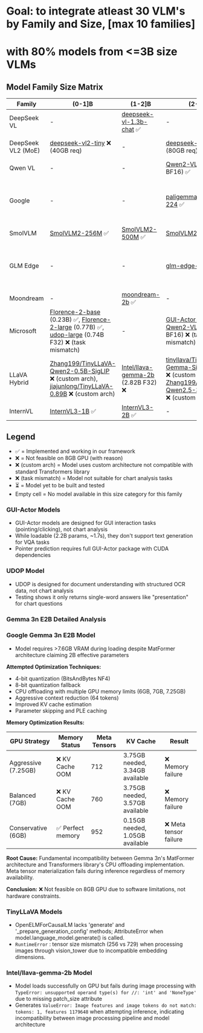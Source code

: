# Goal: to integrate atleast 30 VLM's by Family and Size, [max 10 families]
# with 80% models from <=3B size VLMs

## Model Family Size Matrix

| Family | (0-1]B | (1-2]B | (2-3]B | (3-4]B | (4-5]B | (5-6]B | (6-7]B |
|--------|--------|--------|--------|--------|--------|--------|--------|
| DeepSeek VL | - | [deepseek-vl-1.3b-chat](https://huggingface.co/deepseek-ai/deepseek-vl-1.3b-chat) ✅ | - | - | - | - | [deepseek-vl-7b-chat](https://huggingface.co/deepseek-ai/deepseek-vl-7b-chat) ✅ |
| DeepSeek VL2 (MoE) | [deepseek-vl2-tiny](https://huggingface.co/deepseek-ai/deepseek-vl2-tiny) ❌ (40GB req) | - | [deepseek-vl2-small](https://huggingface.co/deepseek-ai/deepseek-vl2-small) ❌ (80GB req) | - | [deepseek-vl2](https://huggingface.co/deepseek-ai/deepseek-vl2) ❌ (>80GB req) | - | - |
| Qwen VL | - | - | [Qwen2-VL-2B](https://huggingface.co/Qwen/Qwen2-VL-2B-Instruct) (2.21B BF16) ✅ | [Qwen2.5-VL-3B](https://huggingface.co/Qwen/Qwen2.5-VL-3B-Instruct) (3.75B BF16) ✅ | - | - | [Qwen2.5-VL-7B](https://huggingface.co/Qwen/Qwen2.5-VL-7B-Instruct) ✅ |
| Google | - | - | [paligemma-3b-mix-224](https://huggingface.co/google/paligemma-3b-mix-224) ✅ | [gemma-3-4b-it](https://huggingface.co/google/gemma-3-4b-it) ✅ | - | - | [gemma-3n-E2B-it](https://huggingface.co/google/gemma-3n-E2B-it) (5.44B BF16) ❌ (>7.6GB VRAM req) |
| SmolVLM | [SmolVLM2-256M](https://huggingface.co/HuggingFaceTB/SmolVLM2-256M-Video-Instruct) ✅ | [SmolVLM2-500M](https://huggingface.co/HuggingFaceTB/SmolVLM2-500M-Video-Instruct) ✅ | [SmolVLM2-2.2B](https://huggingface.co/HuggingFaceTB/SmolVLM2-2.2B-Instruct) ✅ | - | - | - | - |
| GLM Edge | - | - | [glm-edge-v-2b](https://huggingface.co/THUDM/glm-edge-v-2b) ✅ | - | - | [glm-edge-v-5b](https://huggingface.co/THUDM/glm-edge-v-5b) ❌ (dtype issues) | - |
| Moondream | - | [moondream-2b](https://huggingface.co/moondream/moondream-2b-2025-04-14-4bit) ✅ | - | - | - | - | - |
| Microsoft | [Florence-2-base](https://huggingface.co/microsoft/Florence-2-base) (0.23B) ✅, [Florence-2-large](https://huggingface.co/microsoft/Florence-2-large) (0.77B) ✅, [udop-large](https://huggingface.co/microsoft/udop-large) (0.74B F32) ❌ (task mismatch) | - | [GUI-Actor-2B-Qwen2-VL](https://huggingface.co/microsoft/GUI-Actor-2B-Qwen2-VL) (2.23B BF16) ❌ (task mismatch) | [GUI-Actor-3B-Qwen2.5-VL](https://huggingface.co/microsoft/GUI-Actor-3B-Qwen2.5-VL) (3.79B BF16) ❌ (task mismatch) | [Phi-3.5-vision](https://huggingface.co/microsoft/Phi-3.5-vision-instruct) (4.15B BF16) ✅ | - | - |
| LLaVA Hybrid | [Zhang199/TinyLLaVA-Qwen2-0.5B-SigLIP](https://huggingface.co/Zhang199/TinyLLaVA-Qwen2-0.5B-SigLIP) ❌ (custom arch), [jiajunlong/TinyLLaVA-0.89B](https://huggingface.co/jiajunlong/TinyLLaVA-0.89B) ❌ (custom arch) | [Intel/llava-gemma-2b](https://huggingface.co/Intel/llava-gemma-2b) (2.82B F32) ❌ | [tinyllava/TinyLLaVA-Gemma-SigLIP-2.4B](https://huggingface.co/tinyllava/TinyLLaVA-Gemma-SigLIP-2.4B) ❌ (custom arch), [Zhang199/TinyLLaVA-Qwen2.5-3B-SigLIP](https://huggingface.co/Zhang199/TinyLLaVA-Qwen2.5-3B-SigLIP) ❌ (custom arch) | [tinyllava/TinyLLaVA-Phi-2-SigLIP-3.1B](https://huggingface.co/tinyllava/TinyLLaVA-Phi-2-SigLIP-3.1B) ❌ (custom arch) | - | - | - |
| InternVL | [InternVL3-1B](https://huggingface.co/OpenGVLab/InternVL3-1B) ✅ | [InternVL3-2B](https://huggingface.co/OpenGVLab/InternVL3-2B) ✅ | - | - | [InternVL2_5-4B](https://huggingface.co/OpenGVLab/InternVL2_5-4B) ✅ | - | - |

## Legend
- ✅ = Implemented and working in our framework
- ❌ = Not feasible on 8GB GPU (with reason)
- ❌ (custom arch) = Model uses custom architecture not compatible with standard Transformers library
- ❌ (task mismatch) = Model not suitable for chart analysis tasks
- ⏳ = Model yet to be built and tested
- Empty cell = No model available in this size category for this family

### GUI-Actor Models
- GUI-Actor models are designed for GUI interaction tasks (pointing/clicking), not chart analysis
- While loadable (2.2B params, ~1.7s), they don't support text generation for VQA tasks
- Pointer prediction requires full GUI-Actor package with CUDA dependencies

### UDOP Model
- UDOP is designed for document understanding with structured OCR data, not chart analysis
- Testing shows it only returns single-word answers like "presentation" for chart questions

### Gemma 3n E2B Detailed Analysis
### Google Gemma 3n E2B Model
- Model requires >7.6GB VRAM during loading despite MatFormer architecture claiming 2B effective parameters

**Attempted Optimization Techniques:**
- 4-bit quantization (BitsAndBytes NF4)
- 8-bit quantization fallback
- CPU offloading with multiple GPU memory limits (6GB, 7GB, 7.25GB)
- Aggressive context reduction (64 tokens)
- Improved KV cache estimation
- Parameter skipping and PLE caching

**Memory Optimization Results:**

| GPU Strategy | Memory Status | Meta Tensors | KV Cache | Result |
|--------------|---------------|--------------|----------|---------|
| Aggressive (7.25GB) | ❌ KV Cache OOM | 712 | 3.75GB needed, 3.34GB available | ❌ Memory failure |
| Balanced (7GB) | ❌ KV Cache OOM | 760 | 3.75GB needed, 3.57GB available | ❌ Memory failure |
| Conservative (6GB) | ✅ Perfect memory | 952 | 0.15GB needed, 1.05GB available | ❌ Meta tensor failure |

**Root Cause:** Fundamental incompatibility between Gemma 3n's MatFormer architecture and Transformers library's CPU offloading implementation. Meta tensor materialization fails during inference regardless of memory availability.

**Conclusion:** ❌ Not feasible on 8GB GPU due to software limitations, not hardware constraints.

### TinyLLaVA Models
- OpenELMForCausalLM lacks 'generate' and '_prepare_generation_config' methods; AttributeError when model.language_model.generate() is called.
- `RuntimeError` : tensor size mismatch (256 vs 729) when processing images through vision_tower due to incompatible embedding dimensions.

### Intel/llava-gemma-2b Model
- Model loads successfully on GPU but fails during image processing with `TypeError: unsupported operand type(s) for //: 'int' and 'NoneType'` due to missing patch_size attribute
- Generates `ValueError: Image features and image tokens do not match: tokens: 1, features 1179648` when attempting inference, indicating incompatibility between image processing pipeline and model architecture

